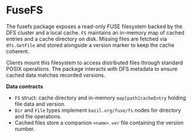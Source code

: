 # FuseFS

The fusefs package exposes a read-only FUSE filesystem backed by the DFS cluster and a local cache.
`FS` maintains an in-memory map of cached entries and a cache directory on disk. Missing files are fetched via
`dfs.GetFile` and stored alongside a version marker to keep the cache coherent.

Clients mount this filesystem to access distributed files through standard POSIX operations. The package interacts
with DFS metadata to ensure cached data matches recorded versions.

**Data contracts**

- `FS` struct: cache directory and in-memory `map[path]cacheEntry` holding file data and version.
- `Dir` and `File` types implement `bazil.org/fuse/fs` nodes for directory and file operations.
- Cached files store a companion `<name>.ver` file containing the version number.
